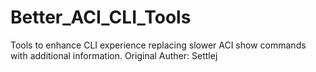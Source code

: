 # Better_ACI_CLI_Tools
Tools to enhance CLI experience replacing slower ACI show commands with additional information. 
Original Auther: Settlej
